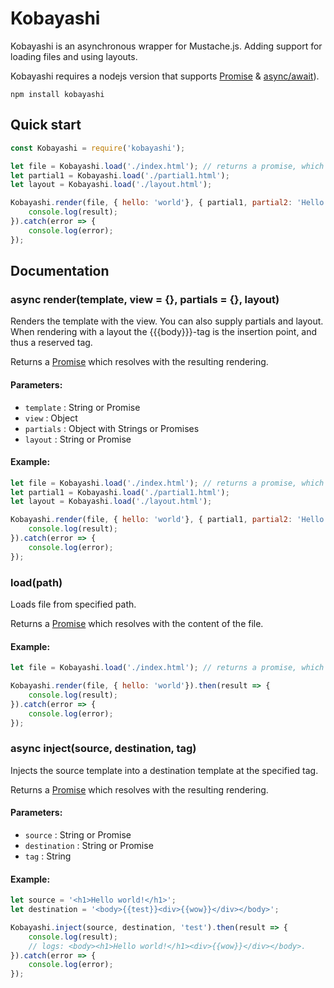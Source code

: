 # Kobayashi

Kobayashi is an asynchronous wrapper for Mustache.js. Adding support for loading files and using layouts.

Kobayashi requires a nodejs version that supports [Promise](https://developer.mozilla.org/en-US/docs/Web/JavaScript/Reference/Global_Objects/Promise) & [async/await](https://developer.mozilla.org/en-US/docs/Web/JavaScript/Reference/Statements/async_function)).

```
npm install kobayashi
```

## Quick start

```js
const Kobayashi = require('kobayashi');

let file = Kobayashi.load('./index.html'); // returns a promise, which is later resolved in the render function.
let partial1 = Kobayashi.load('./partial1.html');
let layout = Kobayashi.load('./layout.html');

Kobayashi.render(file, { hello: 'world'}, { partial1, partial2: 'Hello.' }, layout).then(result => {
    console.log(result);
}).catch(error => {
    console.log(error);
});
```

## Documentation

### async render(template, view = {}, partials = {}, layout)
Renders the template with the view. You can also supply partials and layout. When rendering with a layout the {{{body}}}-tag is the insertion point, and thus a reserved tag.

Returns a [Promise](https://developer.mozilla.org/en-US/docs/Web/JavaScript/Reference/Global_Objects/Promise) which resolves with the resulting rendering.

#### Parameters:
 * `template` : String or Promise
 * `view` : Object
 * `partials` : Object with Strings or Promises
 * `layout` : String or Promise



#### Example:
```js
let file = Kobayashi.load('./index.html'); // returns a promise, which is later resolved in the render function.
let partial1 = Kobayashi.load('./partial1.html');
let layout = Kobayashi.load('./layout.html');

Kobayashi.render(file, { hello: 'world'}, { partial1, partial2: 'Hello.' }, layout).then(result => {
    console.log(result);
}).catch(error => {
    console.log(error);
});
```

### load(path)
Loads file from specified path.

Returns a [Promise](https://developer.mozilla.org/en-US/docs/Web/JavaScript/Reference/Global_Objects/Promise) which resolves with the content of the file.

#### Example:
```js
let file = Kobayashi.load('./index.html'); // returns a promise, which is later resolved in the render function.

Kobayashi.render(file, { hello: 'world'}).then(result => {
    console.log(result);
}).catch(error => {
    console.log(error);
});
```

### async inject(source, destination, tag)
Injects the source template into a destination template at the specified tag.

Returns a [Promise](https://developer.mozilla.org/en-US/docs/Web/JavaScript/Reference/Global_Objects/Promise) which resolves with the resulting rendering.

#### Parameters:
 * `source` : String or Promise
 * `destination` : String or Promise
 * `tag` : String

#### Example:
```js
let source = '<h1>Hello world!</h1>';
let destination = '<body>{{test}}<div>{{wow}}</div></body>';

Kobayashi.inject(source, destination, 'test').then(result => {
    console.log(result);
    // logs: <body><h1>Hello world!</h1><div>{{wow}}</div></body>.
}).catch(error => {
    console.log(error);
});

```
